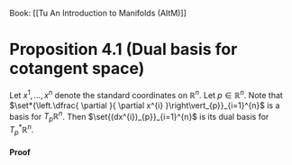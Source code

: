 Book: [[Tu An Introduction to Manifolds (AItM)]]
# Proposition 4.1 (Dual basis for cotangent space)
Let $x^{1},\dots,x^{n}$ denote the standard coordinates on $\mathbb{R}^{n}$.
Let $p\in \mathbb{R}^{n}$.
Note that $\set*{\left.\dfrac{ \partial }{ \partial x^{i} }\right\vert_{p}}_{i=1}^{n}$ is a basis for $T_{p}\mathbb{R}^{n}$.
Then $\set{(dx^{i})_{p}}_{i=1}^{n}$ is its dual basis for $T_{p}^*\mathbb{R}^{n}$.
#### Proof
